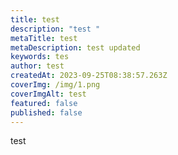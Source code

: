 ```yaml
---
title: test
description: "test "
metaTitle: test
metaDescription: test updated
keywords: tes
author: test
createdAt: 2023-09-25T08:38:57.263Z
coverImg: /img/1.png
coverImgAlt: test
featured: false
published: false
---
```

t﻿est